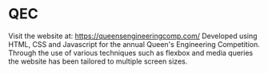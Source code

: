 # QEC
Visit the website at: https://queensengineeringcomp.com/
Developed using HTML, CSS and Javascript for the annual Queen's Engineering Competition. 
Through the use of various techniques such as flexbox and media queries the website has been tailored to multiple screen sizes.
